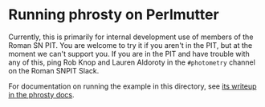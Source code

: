 # Running phrosty on Perlmutter

Currently, this is primarily for internal development use of members of the Roman SN PIT.  You are welcome to try it if you aren't in the PIT, but at the moment we can't support you.  If you are in the PIT and have trouble with any of this, ping Rob Knop and Lauren Aldoroty in the `#photometry` channel on the Roman SNPIT Slack.

For documentation on running the example in this directory, see [its writeup in the phrosty docs](https://roman-supernova-pit.github.io/phrosty/usage.html#running-on-perlmutter).
